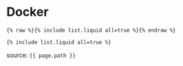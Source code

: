 # Docker

```
{% raw %}{% include list.liquid all=true %}{% endraw %}

{% include list.liquid all=true %}
```
source: `{{ page.path }}`

